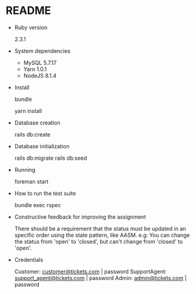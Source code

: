 # README

* Ruby version

  2.3.1

* System dependencies

  - MySQL 5.7.17
  - Yarn 1.0.1
  - NodeJS 8.1.4

* Install

  bundle

  yarn install

* Database creation

  rails db:create

* Database initialization

  rails db:migrate
  rails db:seed

* Running

  foreman start

* How to run the test suite

  bundle exec rspec

* Constructive feedback for improving the assignment

  There should be a requirement that the status must be updated in an specific order using the state pattern, like AASM. e.g: You can change the status from 'open' to 'closed', but can't change from 'closed' to 'open'.

* Credentials

  Customer: customer@tickets.com | password
  SupportAgent: support_agent@tickets.com | password
  Admin: admin@tickets.com | password
